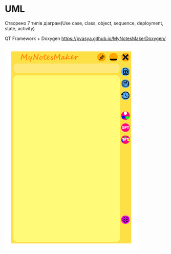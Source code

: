 # UML

Створено 7 типів діаграм(Use case, class, object, sequence, deployment, state, activity)

QT Framework + Doxygen https://pvasya.github.io/MyNotesMakerDoxygen/

![screenshot](https://github.com/pvasya/OOOP/blob/main/UML/screenshot.png)
